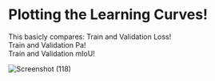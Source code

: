 # Plotting the Learning Curves!

This basicly compares:
Train and Validation Loss!  
Train and Validation Pa!  
Train and Validation mIoU!  

![Screenshot (118)](https://github.com/TeachAI-UZ/CodingMasters/assets/89033710/5d5a1ab2-20ba-48f3-abfc-df861581d78c)
